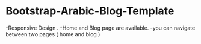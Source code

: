 # Bootstrap-Arabic-Blog-Template
-Responsive Design .
-Home and Blog page are available.
-you can navigate between two pages ( home and blog )
